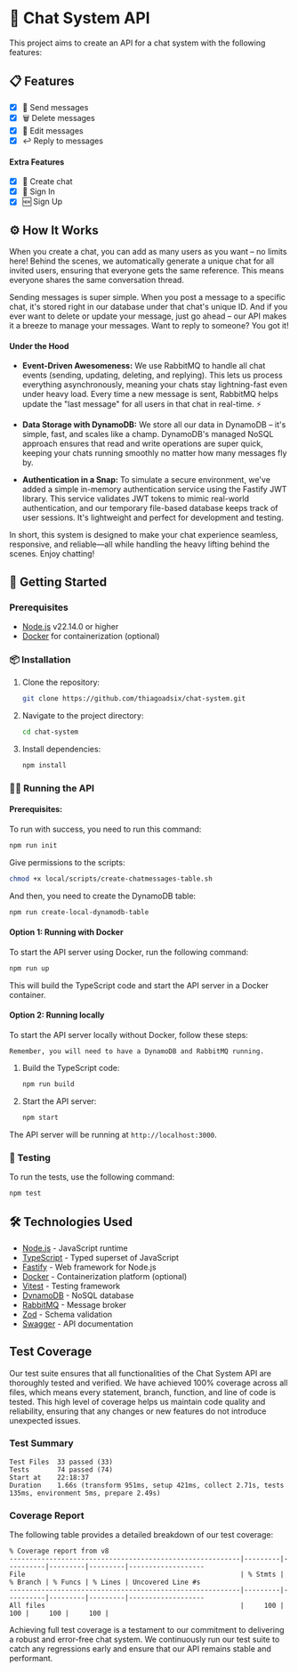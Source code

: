 # 💬 Chat System API

This project aims to create an API for a chat system with the following features:

## 📋 Features

- [x] 📨 Send messages
- [x] 🗑️ Delete messages
- [x] 📝 Edit messages
- [x] ↩️ Reply to messages

#### Extra Features
- [x] 💬 Create chat
- [x] 🔑 Sign In
- [x] 🆕 Sign Up

## ⚙️ How It Works
When you create a chat, you can add as many users as you want – no limits here! Behind the scenes, we automatically generate a unique chat for all invited users, ensuring that everyone gets the same reference. This means everyone shares the same conversation thread.

Sending messages is super simple. When you post a message to a specific chat, it's stored right in our database under that chat's unique ID. And if you ever want to delete or update your message, just go ahead – our API makes it a breeze to manage your messages. Want to reply to someone? You got it!

#### Under the Hood
- **Event-Driven Awesomeness:** We use RabbitMQ to handle all chat events (sending, updating, deleting, and replying). This lets us process everything asynchronously, meaning your chats stay lightning-fast even under heavy load. Every time a new message is sent, RabbitMQ helps update the "last message" for all users in that chat in real-time. ⚡️

- **Data Storage with DynamoDB:** We store all our data in DynamoDB – it's simple, fast, and scales like a champ. DynamoDB's managed NoSQL approach ensures that read and write operations are super quick, keeping your chats running smoothly no matter how many messages fly by.

- **Authentication in a Snap:** To simulate a secure environment, we've added a simple in-memory authentication service using the Fastify JWT library. This service validates JWT tokens to mimic real-world authentication, and our temporary file-based database keeps track of user sessions. It's lightweight and perfect for development and testing.

In short, this system is designed to make your chat experience seamless, responsive, and reliable—all while handling the heavy lifting behind the scenes. Enjoy chatting!

## 🚀 Getting Started

### Prerequisites

- [Node.js](https://nodejs.org/) v22.14.0 or higher
- [Docker](https://www.docker.com/) for containerization (optional)

### 📦 Installation

1. Clone the repository:
   ```bash
   git clone https://github.com/thiagoadsix/chat-system.git
   ```

2. Navigate to the project directory:
   ```bash
   cd chat-system
   ```

3. Install dependencies:
   ```bash
   npm install
   ```

### 🏃‍♂️ Running the API

#### Prerequisites:

To run with success, you need to run this command:
```bash
npm run init
```

Give permissions to the scripts:
```bash
chmod +x local/scripts/create-chatmessages-table.sh
```

And then, you need to create the DynamoDB table:
```bash
npm run create-local-dynamodb-table
```

#### Option 1: Running with Docker

To start the API server using Docker, run the following command:
```bash
npm run up
```

This will build the TypeScript code and start the API server in a Docker container.

#### Option 2: Running locally

To start the API server locally without Docker, follow these steps:
```
Remember, you will need to have a DynamoDB and RabbitMQ running.
```

1. Build the TypeScript code:
   ```bash
   npm run build
   ```

2. Start the API server:
   ```bash
   npm start
   ```

The API server will be running at `http://localhost:3000`.

### 🧪 Testing

To run the tests, use the following command:
```bash
npm test
```

## 🛠️ Technologies Used

- [Node.js](https://nodejs.org/) - JavaScript runtime
- [TypeScript](https://www.typescriptlang.org/) - Typed superset of JavaScript
- [Fastify](https://www.fastify.io/) - Web framework for Node.js
- [Docker](https://www.docker.com/) - Containerization platform (optional)
- [Vitest](https://vitest.dev/) - Testing framework
- [DynamoDB](https://aws.amazon.com/dynamodb/) - NoSQL database
- [RabbitMQ](https://www.rabbitmq.com/) - Message broker
- [Zod](https://zod.dev/) - Schema validation
- [Swagger](https://swagger.io/) - API documentation

## Test Coverage

Our test suite ensures that all functionalities of the Chat System API are thoroughly tested and verified. We have achieved 100% coverage across all files, which means every statement, branch, function, and line of code is tested. This high level of coverage helps us maintain code quality and reliability, ensuring that any changes or new features do not introduce unexpected issues.

### Test Summary
```
Test Files  33 passed (33)  
Tests       74 passed (74)  
Start at    22:18:37  
Duration    1.66s (transform 951ms, setup 421ms, collect 2.71s, tests 135ms, environment 5ms, prepare 2.49s)
```

### Coverage Report

The following table provides a detailed breakdown of our test coverage:

```
% Coverage report from v8
----------------------------------------------------------|---------|----------|---------|---------|-------------------
File                                                      | % Stmts | % Branch | % Funcs | % Lines | Uncovered Line #s 
----------------------------------------------------------|---------|----------|---------|---------|-------------------
All files                                                 |     100 |      100 |     100 |     100 |                   
```

Achieving full test coverage is a testament to our commitment to delivering a robust and error-free chat system. We continuously run our test suite to catch any regressions early and ensure that our API remains stable and performant.